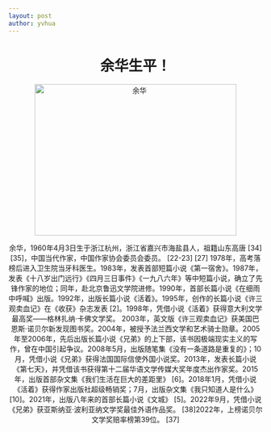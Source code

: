 ```yaml
---
layout: post
author: yvhua
---
```

<div style="text-align: center;">
    <h1>余华生平！</h1>
    <img src="https://img2.imgtp.com/2024/05/09/PGR5S3KX.jpg" alt="余华" style="width: 400px; height: 300px; object-fit: cover;">
    <p>余华，1960年4月3日生于浙江杭州，浙江省嘉兴市海盐县人，祖籍山东高唐 [34] [35]，中国当代作家，中国作家协会委员会委员。 [22-23] [27]
1978年，高考落榜后进入卫生院当牙科医生。1983年，发表首部短篇小说《第一宿舍》。1987年，发表《十八岁出门远行》《四月三日事件》《一九八六年》等中短篇小说，确立了先锋作家的地位；同年，赴北京鲁迅文学院进修。1990年，首部长篇小说《在细雨中呼喊》出版。1992年，出版长篇小说《活着》。1995年，创作的长篇小说《许三观卖血记》在《收获》杂志发表 [2]。1998年，凭借小说《活着》获得意大利文学最高奖——格林扎纳·卡佛文学奖。
2003年，英文版《许三观卖血记》获美国巴恩斯·诺贝尔新发现图书奖。2004年，被授予法兰西文学和艺术骑士勋章。2005年至2006年，先后出版长篇小说《兄弟》的上下部，该书因极端现实主义的写作，曾在中国引起争议。2008年5月，出版随笔集《没有一条道路是重复的》；10月，凭借小说《兄弟》获得法国国际信使外国小说奖。2013年，发表长篇小说《第七天》，并凭借该书获得第十二届华语文学传媒大奖年度杰出作家奖。2015年，出版首部杂文集《我们生活在巨大的差距里》 [6]。2018年1月，凭借小说《活着》获得作家出版社超级畅销奖；7月，出版杂文集《我只知道人是什么》 [10]。2021年，出版八年来的首部长篇小说《文城》 [5]。2022年9月，凭借小说《兄弟》获亚斯纳亚·波利亚纳文学奖最佳外语作品奖。 [38]2022年，上榜诺贝尔文学奖赔率榜第39位。 [37]</p>
  </div>
